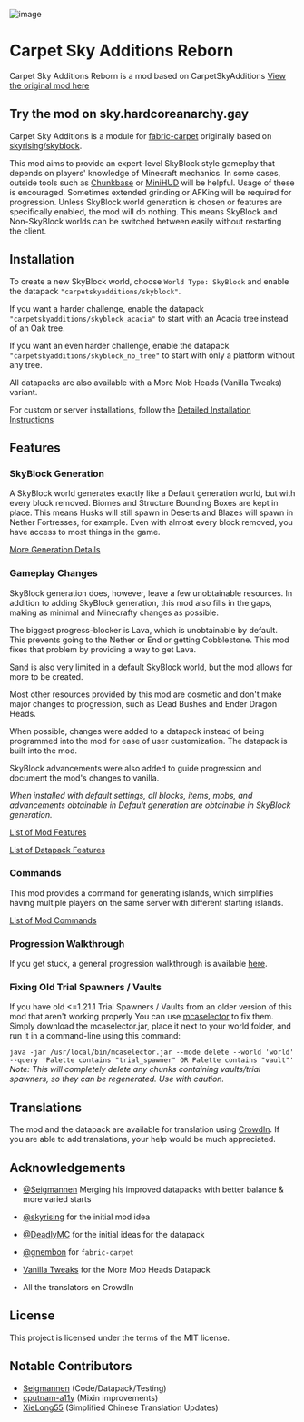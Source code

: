 ![image](https://github.com/user-attachments/assets/bd211a15-8baa-43b8-a193-fff17e14e9c3)

# Carpet Sky Additions Reborn

Carpet Sky Additions Reborn is a mod based on CarpetSkyAdditions
[View the original mod here](https://github.com/jsorrell/CarpetSkyAdditions/)

## Try the mod on sky.hardcoreanarchy.gay

Carpet Sky Additions is a module for [fabric-carpet](https://github.com/gnembon/fabric-carpet)
originally based on [skyrising/skyblock](https://github.com/skyrising/skyblock).

This mod aims to provide an expert-level SkyBlock style gameplay that depends on players' knowledge of Minecraft
mechanics.
In some cases, outside tools such as [Chunkbase](https://www.chunkbase.com/)
or [MiniHUD](https://www.curseforge.com/minecraft/mc-mods/minihud) will be helpful.
Usage of these is encouraged.
Sometimes extended grinding or AFKing will be required for progression.
Unless SkyBlock world generation is chosen or features are specifically enabled, the mod will do nothing.
This means SkyBlock and Non-SkyBlock worlds can be switched between easily without restarting the
client.

## Installation

To create a new SkyBlock world, choose `World Type: SkyBlock` and enable the datapack `"carpetskyadditions/skyblock"`.

If you want a harder challenge, enable the datapack `"carpetskyadditions/skyblock_acacia"` to start with an Acacia
tree instead of an Oak tree.

If you want an even harder challenge, enable the datapack `"carpetskyadditions/skyblock_no_tree"` to start with only
a platform without any tree.

All datapacks are also available with a More Mob Heads (Vanilla Tweaks) variant.

For custom or server installations, follow the [Detailed Installation Instructions](docs/en_us/installation.md)

## Features

### SkyBlock Generation

A SkyBlock world generates exactly like a Default generation world, but with every block removed. Biomes and Structure
Bounding Boxes are kept in place. This means Husks will still spawn in Deserts and Blazes will spawn in Nether
Fortresses, for example. Even with almost every block removed, you have access to most things in the game.

[More Generation Details](docs/en_us/generation.md)

### Gameplay Changes ###

SkyBlock generation does, however, leave a few unobtainable resources.
In addition to adding SkyBlock generation, this mod also fills in
the gaps, making as minimal and Minecrafty changes as possible.

The biggest progress-blocker is Lava, which is unobtainable by default.
This prevents going to the Nether or End or getting Cobblestone.
This mod fixes that problem by providing a way to get Lava.

Sand is also very limited in a default SkyBlock world, but the mod allows for more to be created.

Most other resources provided by this mod are cosmetic and don't make major changes to progression, such as Dead Bushes
and Ender Dragon Heads.

When possible, changes were added to a datapack instead of being programmed into the mod for ease of user customization.
The datapack is built into the mod.

SkyBlock advancements were also added to guide progression and document the mod's changes to vanilla.

*When installed with default settings, all blocks, items, mobs, and advancements obtainable in Default generation are
obtainable in SkyBlock generation.*

[List of Mod Features](docs/en_us/features.md)

[List of Datapack Features](docs/en_us/datapack.md)

### Commands
This mod provides a command for generating islands,
which simplifies having multiple players on the same server with different starting islands.

[List of Mod Commands](docs/en_us/commands.md)

### Progression Walkthrough

If you get stuck, a general progression walkthrough is available [here](docs/en_us/progression.md).

### Fixing Old Trial Spawners / Vaults

If you have old <=1.21.1 Trial Spawners / Vaults from an older version of this mod that aren't working properly
You can use [mcaselector](https://github.com/Querz/mcaselector) to fix them.
Simply download the mcaselector.jar, place it next to your world folder, and run it in a command-line using this command:

`java -jar /usr/local/bin/mcaselector.jar --mode delete --world 'world' --query 'Palette contains "trial_spawner" OR Palette contains "vault"'`
*Note: This will completely delete any chunks containing vaults/trial spawners, so they can be regenerated. Use with caution.*

## Translations

The mod and the datapack are available for translation using [CrowdIn](https://crowdin.com/project/carpetskyadditions).
If you are able to add translations, your help would be much appreciated.


## Acknowledgements
- [@Seigmannen](https://github.com/Seigmannen) Merging his improved datapacks with better balance & more varied starts

- [@skyrising](https://github.com/skyrising/skyblock) for the initial mod idea

- [@DeadlyMC](https://github.com/DeadlyMC/Skyblock-datapack) for the initial ideas for the datapack

- [@gnembon](https://github.com/gnembon/fabric-carpet) for `fabric-carpet`

- [Vanilla Tweaks](https://vanillatweaks.net) for the More Mob Heads Datapack

- All the translators on CrowdIn

## License

This project is licensed under the terms of the MIT license.


## Notable Contributors
- [Seigmannen](https://github.com/Seigmannen) (Code/Datapack/Testing)
- [cputnam-a11y](https://github.com/cputnam-a11y/) (Mixin improvements)
- [XieLong55](https://github.com/XieLong55) (Simplified Chinese Translation Updates)

